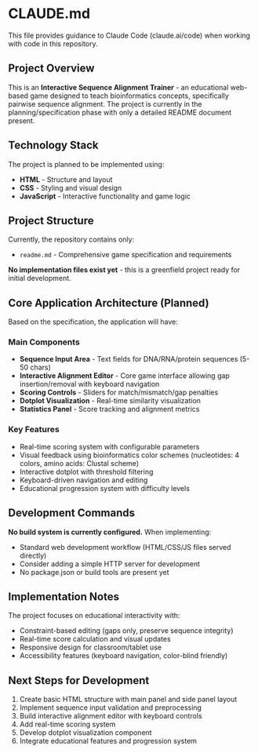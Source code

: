 # CLAUDE.md

This file provides guidance to Claude Code (claude.ai/code) when working with code in this repository.

## Project Overview

This is an **Interactive Sequence Alignment Trainer** - an educational web-based game designed to teach bioinformatics concepts, specifically pairwise sequence alignment. The project is currently in the planning/specification phase with only a detailed README document present.

## Technology Stack

The project is planned to be implemented using:
- **HTML** - Structure and layout
- **CSS** - Styling and visual design  
- **JavaScript** - Interactive functionality and game logic

## Project Structure

Currently, the repository contains only:
- `readme.md` - Comprehensive game specification and requirements

**No implementation files exist yet** - this is a greenfield project ready for initial development.

## Core Application Architecture (Planned)

Based on the specification, the application will have:

### Main Components
- **Sequence Input Area** - Text fields for DNA/RNA/protein sequences (5-50 chars)
- **Interactive Alignment Editor** - Core game interface allowing gap insertion/removal with keyboard navigation
- **Scoring Controls** - Sliders for match/mismatch/gap penalties
- **Dotplot Visualization** - Real-time similarity visualization
- **Statistics Panel** - Score tracking and alignment metrics

### Key Features
- Real-time scoring system with configurable parameters
- Visual feedback using bioinformatics color schemes (nucleotides: 4 colors, amino acids: Clustal scheme)
- Interactive dotplot with threshold filtering
- Keyboard-driven navigation and editing
- Educational progression system with difficulty levels

## Development Commands

**No build system is currently configured.** When implementing:
- Standard web development workflow (HTML/CSS/JS files served directly)
- Consider adding a simple HTTP server for development
- No package.json or build tools are present yet

## Implementation Notes

The project focuses on educational interactivity with:
- Constraint-based editing (gaps only, preserve sequence integrity)
- Real-time score calculation and visual updates
- Responsive design for classroom/tablet use
- Accessibility features (keyboard navigation, color-blind friendly)

## Next Steps for Development

1. Create basic HTML structure with main panel and side panel layout
2. Implement sequence input validation and preprocessing
3. Build interactive alignment editor with keyboard controls
4. Add real-time scoring system
5. Develop dotplot visualization component
6. Integrate educational features and progression system
